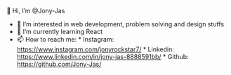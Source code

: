 👋 Hi, I’m @Jony-Jas
- 👀 I’m interested in web development, problem solving and design stuffs
- 🌱 I’m currently learning React
- 📫 How to reach me:
              * Instagram: https://www.instagram.com/jonyrockstar7/
              * Linkedin: https://www.linkedin.com/in/jony-jas-8888591bb/
              * Github: https://github.com/Jony-Jas/

<!---- 
Jony-Jas/Jony-Jas is a ✨ special ✨ repository because its `README.md` (this file) appears on your GitHub profile.
You can click the Preview link to take a look at your changes.
--->
